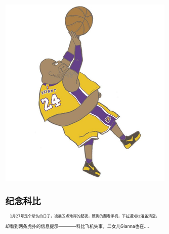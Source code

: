![kobe](images/kobe.png)

# 纪念科比
      1月27号是个悲伤的日子，凌晨五点难得的起夜，照例的翻看手机，下拉通知栏准备清空，  
却看到两条虎扑的信息提示————科比飞机失事，二女儿Gianna也在....
